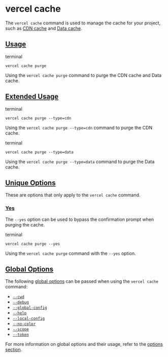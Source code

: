 # vercel cache

The `vercel cache` command is used to manage the cache for your project, such as [CDN cache](https://vercel.com/docs/edge-cache) and [Data cache](https://vercel.com/docs/data-cache).

## [Usage](./vercel-cli-cache.md#usage)

terminal

```code-block_code__isn_V
vercel cache purge
```

Using the `vercel cache purge` command to purge the CDN
cache and Data cache.

## [Extended Usage](./vercel-cli-cache.md#extended-usage)

terminal

```code-block_code__isn_V
vercel cache purge --type=cdn
```

Using the `vercel cache purge --type=cdn` command to
purge the CDN cache.

terminal

```code-block_code__isn_V
vercel cache purge --type=data
```

Using the `vercel cache purge --type=data` command to
purge the Data cache.

## [Unique Options](./vercel-cli-cache.md#unique-options)

These are options that only apply to the `vercel cache` command.

### [Yes](./vercel-cli-cache.md#yes)

The `--yes` option can be used to bypass the confirmation prompt when purging the cache.

terminal

```code-block_code__isn_V
vercel cache purge --yes
```

Using the `vercel cache purge` command with the
`--yes` option.

## [Global Options](./vercel-cli-cache.md#global-options)

The following [global options](./vercel-cli-global-options.md) can be passed when using the `vercel cache` command:

- [`--cwd`](./vercel-cli-global-options.md#current-working-directory)
- [`--debug`](./vercel-cli-global-options.md#debug)
- [`--global-config`](./vercel-cli-global-options.md#global-config)
- [`--help`](./vercel-cli-global-options.md#help)
- [`--local-config`](./vercel-cli-global-options.md#local-config)
- [`--no-color`](./vercel-cli-global-options.md#no-color)
- [`--scope`](./vercel-cli-global-options.md#scope)
- [`--token`](./vercel-cli-global-options.md#token)

For more information on global options and their usage, refer to the [options section](./vercel-cli-global-options.md).
